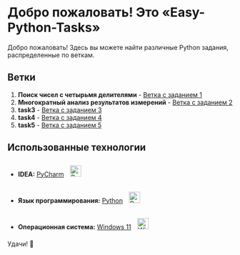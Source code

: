 # Добро пожаловать! Это «Easy-Python-Tasks»

Добро пожаловать! Здесь вы можете найти различные Python задания, распределенные по веткам.

## Ветки

1. **Поиск чисел с четырьмя делителями** - [Ветка с заданием 1](https://github.com/rizeshawty/Easy-Python-Tasks/tree/Finding-Four-Divisors)
2. **Многократный анализ результатов измерений** - [Ветка с заданием 2](https://github.com/rizeshawty/Easy-Python-Tasks/tree/Multiple-Measurements)
3. **task3** - [Ветка с заданием 3]()
4. **task4** - [Ветка с заданием 4]()
5. **task5** - [Ветка с заданием 5]()

## Использованные технологии

- **IDEA:** [PyCharm](https://wikipedia.org/wiki/PyCharm)    <a href="https://wikipedia.org/wiki/PyCharm" target="_blank">
   <img style="margin: 10px" src="https://upload.wikimedia.org/wikipedia/commons/thumb/5/5d/JetBrains_PyCharm_Product_Logo.svg/1920px-JetBrains_PyCharm_Product_Logo.svg.png" alt="PyCharm" height="25" /></a>
  
- **Язык программирования:** [Python](https://www.python.org/)   <a href="https://www.python.org/" target="_blank">
   <img style="margin: 10px" src="https://upload.wikimedia.org/wikipedia/commons/thumb/c/c3/Python-logo-notext.svg/1200px-Python-logo-notext.svg.png" alt="Python" height="25" /></a>

- **Операционная система:** [Windows 11](https://wikipedia.org/wiki/Windows_11)   <a href="https://en.wikipedia.org/wiki/Windows_11" target="_blank">
   <img style="margin: 10px" src="https://upload.wikimedia.org/wikipedia/commons/e/e6/Windows_11_logo.svg" alt="Windows 11" height="25" /></a>

Удачи! 🚀  
